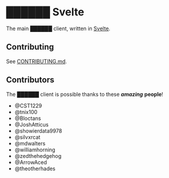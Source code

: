 # ██████ Svelte
The main ██████ client, written in [Svelte](https://svelte.dev).

## Contributing
See [CONTRIBUTING.md](CONTRIBUTING.md).

## Contributors
The ██████ client is possible thanks to these ***amazing*** **people**!

- @CST1229
- @tnix100
- @Bloctans
- @JoshAtticus
- @showierdata9978
- @silvxrcat
- @mdwalters
- @williamhorning
- @zedthehedgehog
- @ArrowAced
- @theotherhades
